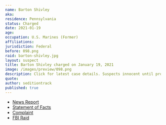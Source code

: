```yaml
---
name: Barton Shivley
aka:
residence: Pennsylvania
status: Charged
date: 2021-01-19
age:
occupation: U.S. Marines (Former)
affiliations:
jurisdiction: Federal
before: 098.png
raid: barton-shivley.jpg
layout: suspect
title: Barton Shivley charged on January 19, 2021
image: /images/preview/098.png
description: Click for latest case details. Suspects innocent until proven guilty.
quote:
author: seditiontrack
published: true
---
```


- [News Report](https://www.fox43.com/article/news/local/central-pennsylvania-man-arrested-for-role-in-riot-at-us-capitol/521-578d8b83-fed6-4768-95a5-29526f1ebe90)
- [Statement of Facts](https://www.justice.gov/opa/page/file/1357006/download)
- [Complaint](https://www.justice.gov/opa/page/file/1357011/download)
- [FBI Raid](https://www.pennlive.com/news/2021/01/central-pa-man-laid-hands-on-police-officers-during-capitol-riot-prosecutor.html)
